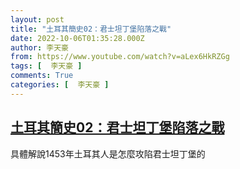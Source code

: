 ```yaml
---
layout: post
title: "土耳其簡史02：君士坦丁堡陷落之戰"
date: 2022-10-06T01:35:28.000Z
author: 李天豪
from: https://www.youtube.com/watch?v=aLex6HkRZGg
tags: [  李天豪 ]
comments: True
categories: [  李天豪 ]
---
```

<!--1665020128000-->
[土耳其簡史02：君士坦丁堡陷落之戰](https://www.youtube.com/watch?v=aLex6HkRZGg)
------

<div>
具體解說1453年土耳其人是怎麼攻陷君士坦丁堡的
</div>
